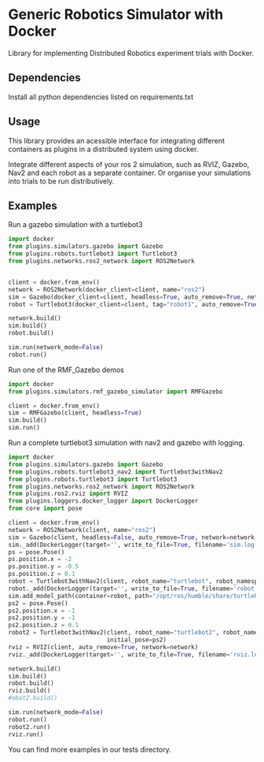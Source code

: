 # Generic Robotics Simulator with Docker

Library for implementing Distributed Robotics experiment trials with Docker.

## Dependencies

Install all python dependencies listed on requirements.txt

## Usage

This library provides an acessible interface for integrating different containers as plugins in a distributed system using docker.

Integrate different aspects of your ros 2 simulation, such as RVIZ, Gazebo, Nav2 and each robot as a separate container.
    Or organise your simulations into trials to be run distributively.

## Examples

Run a gazebo simulation with a turtlebot3

```python
import docker
from plugins.simulators.gazebo import Gazebo
from plugins.robots.turtlebot3 import Turtlebot3
from plugins.networks.ros2_network import ROS2Network


client = docker.from_env()
network = ROS2Network(docker_client=client, name="ros2")
sim = Gazebo(docker_client=client, headless=True, auto_remove=True, network=network)
robot = Turtlebot3(docker_client=client, tag="robot1", auto_remove=True, network=network)

network.build()
sim.build()
robot.build()

sim.run(network_mode=False)
robot.run()
```

Run one of the RMF_Gazebo demos

```python
import docker
from plugins.simulators.rmf_gazebo_simulator import RMFGazebo

client = docker.from_env()
sim = RMFGazebo(client, headless=True)
sim.build()
sim.run()
```

Run a complete turtlebot3 simulation with nav2 and gazebo with logging.

```python
import docker
from plugins.simulators.gazebo import Gazebo
from plugins.robots.turtlebot3_nav2 import Turtlebot3withNav2
from plugins.robots.turtlebot3 import Turtlebot3
from plugins.networks.ros2_network import ROS2Network
from plugins.ros2.rviz import RVIZ
from plugins.loggers.docker_logger import DockerLogger
from core import pose

client = docker.from_env()
network = ROS2Network(client, name="ros2")
sim = Gazebo(client, headless=False, auto_remove=True, network=network, path_to_world="/opt/ros/humble/share/turtlebot3_gazebo/worlds/turtlebot3_world.world")
sim._add(DockerLogger(target='', write_to_file=True, filename='sim.log', timeout=300))
ps = pose.Pose()
ps.position.x = -2
ps.position.y = -0.5
ps.position.z = 0.1
robot = Turtlebot3withNav2(client, robot_name="turtlebot", robot_namespace="turtlebot", auto_remove=True, network=network, initial_pose=ps)
robot._add(DockerLogger(target='', write_to_file=True, filename='robot.log', timeout=300))
sim.add_model_path(container=robot, path="/opt/ros/humble/share/turtlebot3_gazebo")
ps2 = pose.Pose()
ps2.position.x = -1
ps2.position.y = -1
ps2.position.z = 0.1
robot2 = Turtlebot3withNav2(client, robot_name="turtlebot2", robot_namespace="turtlebot2", container_name="turtlebot2", auto_remove=True, network=network,
                            initial_pose=ps2)
rviz = RVIZ(client, auto_remove=True, network=network)
rviz._add(DockerLogger(target='', write_to_file=True, filename='rviz.log', timeout=300))

network.build()
sim.build()
robot.build()
rviz.build()
#obot2.build()

sim.run(network_mode=False)
robot.run()
robot2.run()
rviz.run()
```

You can find more examples in our tests directory.